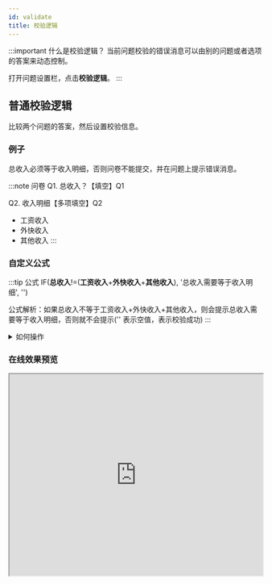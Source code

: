 ```yaml
---
id: validate
title: 校验逻辑
---
```

:::important 什么是校验逻辑？
当前问题校验的错误消息可以由别的问题或者选项的答案来动态控制。

打开问题设置栏，点击**校验逻辑**。
:::

## 普通校验逻辑

比较两个问题的答案，然后设置校验信息。

### 例子

总收入必须等于收入明细，否则问卷不能提交，并在问题上提示错误消息。

:::note 问卷
Q1. 总收入？【填空】Q1

Q2. 收入明细【多项填空】Q2

- 工资收入
- 外快收入
- 其他收入
:::

### 自定义公式

:::tip 公式
IF(**总收入**!=(**工资收入**+**外快收入**+**其他收入**), '总收入需要等于收入明细', '')

公式解析：如果总收入不等于工资收入+外快收入+其他收入，则会提示总收入需要等于收入明细，否则就不会提示('' 表示空值，表示校验成功)
:::

<details>
<summary>如何操作</summary>

![logic-validate](../../../static/img/logic-validate.gif)

</details>

### 在线效果预览

<div>
  <iframe src="https://wj.surveyking.cn/s/XGjkMf?preview=1" style={{border: "1px solid #eee", marginBottom: "1em"}} width="100%" height="400" />
</div>
